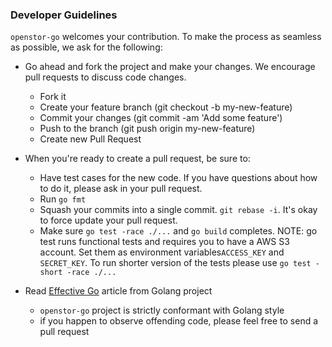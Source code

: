 ### Developer Guidelines

`openstor-go` welcomes your contribution. To make the process as seamless as possible, we ask for the following:

-	Go ahead and fork the project and make your changes. We encourage pull requests to discuss code changes.

	-	Fork it
	-	Create your feature branch (git checkout -b my-new-feature)
	-	Commit your changes (git commit -am 'Add some feature')
	-	Push to the branch (git push origin my-new-feature)
	-	Create new Pull Request

-	When you're ready to create a pull request, be sure to:

	-	Have test cases for the new code. If you have questions about how to do it, please ask in your pull request.
	-	Run `go fmt`
	-	Squash your commits into a single commit. `git rebase -i`. It's okay to force update your pull request.
	-	Make sure `go test -race ./...` and `go build` completes. NOTE: go test runs functional tests and requires you to have a AWS S3 account. Set them as environment variables`ACCESS_KEY` and `SECRET_KEY`. To run shorter version of the tests please use `go test -short -race ./...`

-	Read [Effective Go](https://github.com/golang/go/wiki/CodeReviewComments) article from Golang project

	-	`openstor-go` project is strictly conformant with Golang style
	-	if you happen to observe offending code, please feel free to send a pull request
